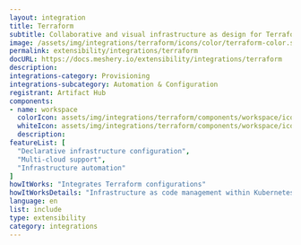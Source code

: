 ```yaml
---
layout: integration
title: Terraform
subtitle: Collaborative and visual infrastructure as design for Terraform
image: /assets/img/integrations/terraform/icons/color/terraform-color.svg
permalink: extensibility/integrations/terraform
docURL: https://docs.meshery.io/extensibility/integrations/terraform
description: 
integrations-category: Provisioning
integrations-subcategory: Automation & Configuration
registrant: Artifact Hub
components: 
- name: workspace
  colorIcon: assets/img/integrations/terraform/components/workspace/icons/color/workspace-color.svg
  whiteIcon: assets/img/integrations/terraform/components/workspace/icons/white/workspace-white.svg
  description: 
featureList: [
  "Declarative infrastructure configuration",
  "Multi-cloud support",
  "Infrastructure automation"
]
howItWorks: "Integrates Terraform configurations"
howItWorksDetails: "Infrastructure as code management within Kubernetes"
language: en
list: include
type: extensibility
category: integrations
---
```

